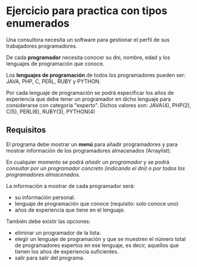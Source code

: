 # Ejercicio para practica con tipos enumerados

Una consultora necesita un software para gestionar el perfil de sus trabajadores programadores.

De cada **programador** necesita conocer su dni, nombre, edad y los lenguajes de programación que conoce.

Los **lenguajes de programación** de todos los programadores pueden ser: JAVA, PHP, C, PERL, RUBY y PYTHON.

Por cada lenguaje de programación se podrá especificar los años de experiencia que debe tener un programador en dicho lenguaje para considerarse con categoría "experto".
Dichos valores son:
    JAVA(4), PHP(2), C(5), PERL(6), RUBY(3), PYTHON(4)


## Requisitos


El programa debe mostrar un **menú** para añadir programadores y para mostrar información de los programadores almacenados (Arraylist).

En cualquier momento se podrá *añadir un programador* y se podrá *consultar por un programador concreto (indicando el dni) o por todos los programadores almacenados.*

La información a mostrar de cada programador será:
- su información personal.
- lenguaje de programación que conoce (requisito: solo conoce uno)
- años de experiencia que tiene en el lenguaje.

También debe existir las  opciones:

- eliminar un programador de la lista.
- elegir un lenguaje de programación y que se muestren el número total de programadores expertos en ese lenguaje, es decir, aquellos que tienen los años de experiencia suficientes.
- salir para salir del programa.







